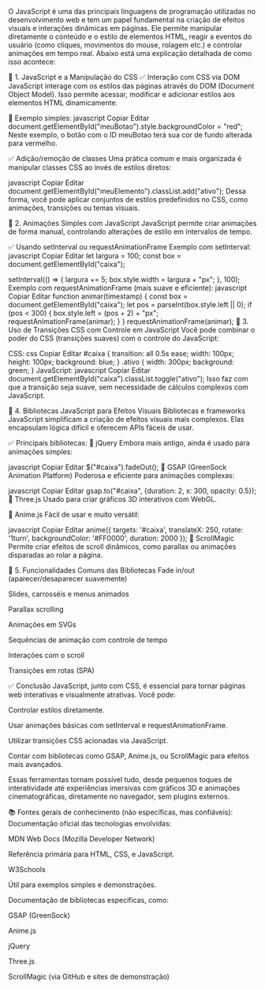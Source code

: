 O JavaScript é uma das principais linguagens de programação utilizadas no desenvolvimento web e tem um papel fundamental na criação de efeitos visuais e interações dinâmicas em páginas. Ele permite manipular diretamente o conteúdo e o estilo de elementos HTML, reagir a eventos do usuário (como cliques, movimentos do mouse, rolagem etc.) e controlar animações em tempo real. Abaixo está uma explicação detalhada de como isso acontece:

📌 1. JavaScript e a Manipulação do CSS
✅ Interação com CSS via DOM
JavaScript interage com os estilos das páginas através do DOM (Document Object Model). Isso permite acessar, modificar e adicionar estilos aos elementos HTML dinamicamente.

📘 Exemplo simples:
javascript
Copiar
Editar
document.getElementById("meuBotao").style.backgroundColor = "red";
Neste exemplo, o botão com o ID meuBotao terá sua cor de fundo alterada para vermelho.

✅ Adição/remoção de classes
Uma prática comum e mais organizada é manipular classes CSS ao invés de estilos diretos:

javascript
Copiar
Editar
document.getElementById("meuElemento").classList.add("ativo");
Dessa forma, você pode aplicar conjuntos de estilos predefinidos no CSS, como animações, transições ou temas visuais.

📌 2. Animações Simples com JavaScript
JavaScript permite criar animações de forma manual, controlando alterações de estilo em intervalos de tempo.

✅ Usando setInterval ou requestAnimationFrame
Exemplo com setInterval:
javascript
Copiar
Editar
let largura = 100;
const box = document.getElementById("caixa");

setInterval(() => {
  largura += 5;
  box.style.width = largura + "px";
}, 100);
Exemplo com requestAnimationFrame (mais suave e eficiente):
javascript
Copiar
Editar
function animar(timestamp) {
  const box = document.getElementById("caixa");
  let pos = parseInt(box.style.left || 0);
  if (pos < 300) {
    box.style.left = (pos + 2) + "px";
    requestAnimationFrame(animar);
  }
}
requestAnimationFrame(animar);
📌 3. Uso de Transições CSS com Controle em JavaScript
Você pode combinar o poder do CSS (transições suaves) com o controle do JavaScript:

CSS:
css
Copiar
Editar
#caixa {
  transition: all 0.5s ease;
  width: 100px;
  height: 100px;
  background: blue;
}
.ativo {
  width: 300px;
  background: green;
}
JavaScript:
javascript
Copiar
Editar
document.getElementById("caixa").classList.toggle("ativo");
Isso faz com que a transição seja suave, sem necessidade de cálculos complexos com JavaScript.

📌 4. Bibliotecas JavaScript para Efeitos Visuais
Bibliotecas e frameworks JavaScript simplificam a criação de efeitos visuais mais complexos. Elas encapsulam lógica difícil e oferecem APIs fáceis de usar.

✅ Principais bibliotecas:
🔹 jQuery
Embora mais antigo, ainda é usado para animações simples:

javascript
Copiar
Editar
$("#caixa").fadeOut();
🔹 GSAP (GreenSock Animation Platform)
Poderosa e eficiente para animações complexas:

javascript
Copiar
Editar
gsap.to("#caixa", {duration: 2, x: 300, opacity: 0.5});
🔹 Three.js
Usado para criar gráficos 3D interativos com WebGL.

🔹 Anime.js
Fácil de usar e muito versátil:

javascript
Copiar
Editar
anime({
  targets: '#caixa',
  translateX: 250,
  rotate: '1turn',
  backgroundColor: '#FF0000',
  duration: 2000
});
🔹 ScrollMagic
Permite criar efeitos de scroll dinâmicos, como parallax ou animações disparadas ao rolar a página.

📌 5. Funcionalidades Comuns das Bibliotecas
Fade in/out (aparecer/desaparecer suavemente)

Slides, carrosséis e menus animados

Parallax scrolling

Animações em SVGs

Sequências de animação com controle de tempo

Interações com o scroll

Transições em rotas (SPA)

✅ Conclusão
JavaScript, junto com CSS, é essencial para tornar páginas web interativas e visualmente atrativas. Você pode:

Controlar estilos diretamente.

Usar animações básicas com setInterval e requestAnimationFrame.

Utilizar transições CSS acionadas via JavaScript.

Contar com bibliotecas como GSAP, Anime.js, ou ScrollMagic para efeitos mais avançados.

Essas ferramentas tornam possível tudo, desde pequenos toques de interatividade até experiências imersivas com gráficos 3D e animações cinematográficas, diretamente no navegador, sem plugins externos.

📚 Fontes gerais de conhecimento (não específicas, mas confiáveis):
Documentação oficial das tecnologias envolvidas:

MDN Web Docs (Mozilla Developer Network)

Referência primária para HTML, CSS, e JavaScript.

W3Schools

Útil para exemplos simples e demonstrações.

Documentação de bibliotecas específicas, como:

GSAP (GreenSock)

Anime.js

jQuery

Three.js

ScrollMagic (via GitHub e sites de demonstração)


